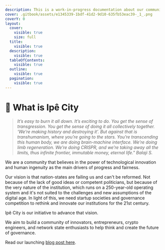 ```yaml
---
description: This is a work-in-progress documentation about our community.
cover: .gitbook/assets/e1345339-1bdf-41d2-9d10-635fb53eac39-_1_.png
coverY: 0
layout:
  cover:
    visible: true
    size: full
  title:
    visible: true
  description:
    visible: true
  tableOfContents:
    visible: true
  outline:
    visible: true
  pagination:
    visible: true
---
```


# 🌼 What is Ipê City

> _It’s easy to burn it all down. It’s exciting to do. You get the sense of transgression. You get the sense of doing it all collectively together. ‘We’re making history and destroying it’. But against that is transhumanism, where you’re going to the stars. You’re transcending this human body, we are doing brain-machine interface. We’re doing limb regeneration. We’re doing CRISPR, and we’re taking away all the limits, thus infinite frontier, immutable money, eternal life." Balaji S._

We are a community that believes in the power of technological innovation and human ingenuity as the main drivers of progress and fairness.

Our vision is that nation-states are failing us and can't be reformed. Not because of the lack of good ideas or competent politicians, but because of the very nature of the institution, which runs on a 250-year-old operating system and it's not suited to the challenges and new assumptions of the digital age. In light of this, we need startup societies and governance competition to rethink and innovate our institutions for the 21st century.

Ipê City is our initiative to advance that vision.

We aim to build a community of innovators, entrepreneurs, crypto engineers, and network state enthusiasts to help think and create the future of governance.

Read our launching [blog post here](https://news.peerbase.xyz/p/introducing-ipe-city).
